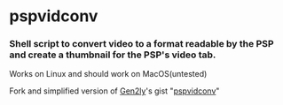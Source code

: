 # pspvidconv


### Shell script to convert video to a format readable by the PSP and create a thumbnail for the PSP's video tab.

Works on Linux and should work on MacOS(untested)


Fork and simplified version of [Gen2ly](https://gist.github.com/Gen2ly)'s gist "[pspvidconv](https://gist.github.com/Gen2ly/3123937)"
